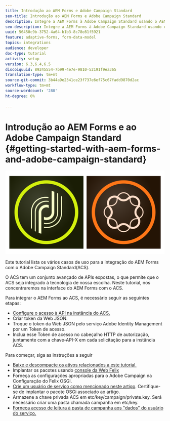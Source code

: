 ```yaml
---
title: Introdução ao AEM Forms e Adobe Campaign Standard
seo-title: Introdução ao AEM Forms e Adobe Campaign Standard
description: Integre a AEM Forms à Adobe Campaign Standard usando o AEM Forms Form Data Model para obter informações sobre o perfil ACS etc.
seo-description: Integre a AEM Forms à Adobe Campaign Standard usando o AEM Forms Form Data Model para obter informações sobre o perfil ACS etc.
uuid: 56450c9b-3752-4a64-b1b3-8c78e81f5921
feature: adaptive-forms, form-data-model
topics: integrations
audience: developer
doc-type: tutorial
activity: setup
version: 6.3,6.4,6.5
discoiquuid: 89245554-7b99-4e7e-9810-52191f9ea365
translation-type: tm+mt
source-git-commit: 3b44a9e2341ce23f737e6ef75c67fadd9870d2ac
workflow-type: tm+mt
source-wordcount: '280'
ht-degree: 0%

---
```



# Introdução ao AEM Forms e ao Adobe Campaign Standard {#getting-started-with-aem-forms-and-adobe-campaign-standard}

![formsandcampaign](assets/helpx-cards-forms.png)

Este tutorial lista os vários casos de uso para a integração do AEM Forms com o Adobe Campaign Standard(ACS).

O ACS tem um conjunto avançado de APIs expostas, o que permite que o ACS seja integrado à tecnologia de nossa escolha. Neste tutorial, nos concentraremos na interface do AEM Forms com o ACS.

Para integrar o AEM Forms ao ACS, é necessário seguir as seguintes etapas:

* [Configure o acesso à API na instância do ACS.](https://docs.campaign.adobe.com/doc/standard/en/api/ACS_API.html#setting-up-api-access)
* Criar token da Web JSON.
* Troque o token da Web JSON pelo serviço Adobe Identity Management por um Token de acesso.
* Inclua esse Token de acesso no cabeçalho HTTP de autorização, juntamente com a chave-API-X em cada solicitação para a instância ACS.

Para começar, siga as instruções a seguir

* [Baixe e descompacte os ativos relacionados a este tutorial.](assets/aem-forms-and-acs-bundles.zip)
* Implantar os pacotes usando [console da Web Felix](http://localhost:4502/system/console/bundles)
* Forneça as configurações apropriadas para o Adobe Campaign na Configuração do Felix OSGI.
* [Crie um usuário de serviço como mencionado neste artigo](/help/forms/adaptive-forms/service-user-tutorial-develop.md). Certifique-se de implantar o pacote OSGi associado ao artigo.
* Armazene a chave privada ACS em etc/key/campaign/private.key. Será necessário criar uma pasta chamada campanha em etc/key.
* [Forneça acesso de leitura à pasta de campanha aos &quot;dados&quot; do usuário do serviço.](http://localhost:4502/useradmin)
